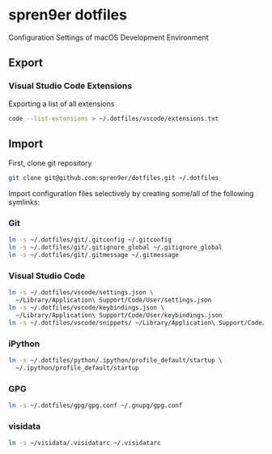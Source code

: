 # spren9er dotfiles

Configuration Settings of macOS Development Environment

## Export

### Visual Studio Code Extensions

Exporting a list of all extensions

```bash
code --list-extensions > ~/.dotfiles/vscode/extensions.txt
```

## Import

First, clone git repository

```bash
git clone git@github.com:spren9er/dotfiles.git ~/.dotfiles
```

Import configuration files selectively by creating some/all of the following
symlinks:

### Git

```bash
ln -s ~/.dotfiles/git/.gitconfig ~/.gitconfig
ln -s ~/.dotfiles/git/.gitignore_global ~/.gitignore_global
ln -s ~/.dotfiles/git/.gitmessage ~/.gitmessage
```

### Visual Studio Code

```bash
ln -s ~/.dotfiles/vscode/settings.json \
  ~/Library/Application\ Support/Code/User/settings.json
ln -s ~/.dotfiles/vscode/keybindings.json \
  ~/Library/Application\ Support/Code/User/keybindings.json
ln -s ~/.dotfiles/vscode/snippets/ ~/Library/Application\ Support/Code/User
```

### iPython

```bash
ln -s ~/.dotfiles/python/.ipython/profile_default/startup \
  ~/.ipython/profile_default/startup
```

### GPG

```bash
ln -s ~/.dotfiles/gpg/gpg.conf ~/.gnupg/gpg.conf
```

### visidata

```bash
ln -s ~/visidata/.visidatarc ~/.visidatarc
```